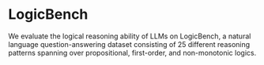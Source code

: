# LogicBench
We evaluate the logical reasoning ability of LLMs on LogicBench, a natural language question-answering dataset consisting of 25 different reasoning patterns spanning over propositional, first-order, and non-monotonic logics.
